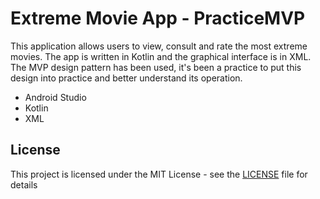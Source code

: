 # Extreme Movie App - PracticeMVP

This application allows users to view, consult and rate the most extreme movies. The app is written in Kotlin and the graphical interface is in XML. The MVP design pattern has been used, it's been a practice to put this design into practice and better understand its operation.

- Android Studio
- Kotlin
- XML

## License

This project is licensed under the MIT License - see the [LICENSE](LICENSE) file for details
